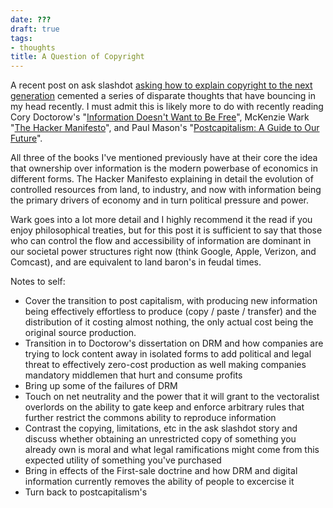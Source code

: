 ```yaml
---
date: ???
draft: true
tags:
- thoughts
title: A Question of Copyright
---
```


A recent post on ask slashdot [asking how to explain copyright to the next
generation][1] cemented a series of disparate thoughts that have bouncing in my
head recently. I must admit this is likely more to do with recently reading
Cory Doctorow's "[Information Doesn't Want to Be Free][2]", McKenzie Wark "[The
Hacker Manifesto][3]", and Paul Mason's "[Postcapitalism: A Guide to Our
Future][4]".

All three of the books I've mentioned previously have at their core the idea
that ownership over information is the modern powerbase of economics in
different forms. The Hacker Manifesto explaining in detail the evolution of
controlled resources from land, to industry, and now with information being the
primary drivers of economy and in turn political pressure and power.

Wark goes into a lot more detail and I highly recommend it the read if you
enjoy philosophical treaties, but for this post it is sufficient to say that
those who can control the flow and accessibility of information are dominant in
our societal power structures right now (think Google, Apple, Verizon, and
Comcast), and are equivalent to land baron's in feudal times.

Notes to self:

* Cover the transition to post capitalism, with producing new information being
  effectively effortless to produce (copy / paste / transfer) and the
  distribution of it costing almost nothing, the only actual cost being the
  original source production.
* Transition in to Doctorow's dissertation on DRM and how companies are trying
  to lock content away in isolated forms to add political and legal threat to
  effectively zero-cost production as well making companies mandatory middlemen
  that hurt and consume profits
* Bring up some of the failures of DRM
* Touch on net neutrality and the power that it will grant to the vectoralist
  overlords on the ability to gate keep and enforce arbitrary rules that
  further restrict the commons ability to reproduce information
* Contrast the copying, limitations, etc in the ask slashdot story and discuss
  whether obtaining an unrestricted copy of something you already own is moral
  and what legal ramifications might come from this expected utility of
  something you've purchased
* Bring in effects of the First-sale doctrine and how DRM and digital
  information currently removes the ability of people to excercise it
* Turn back to postcapitalism's 

[1]: https://yro.slashdot.org/story/17/12/06/2158248/ask-slashdot-how-do-i-explain-copyright-to-my-kids
[2]: http://craphound.com/category/info/
[3]: http://amzn.to/2ABBtLz
[4]: http://amzn.to/2kvQOre
